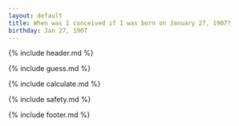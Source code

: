 ```yaml
---
layout: default
title: When was I conceived if I was born on January 27, 1907?
birthday: Jan 27, 1907
---
```


{% include header.md %}

{% include guess.md %}

{% include calculate.md %}

{% include safety.md %}

{% include footer.md %}



